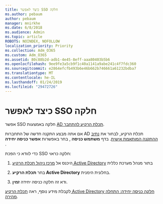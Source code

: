 ```yaml
---
title: כיצד לאפשר SSO חלקה
ms.author: pebaum
author: pebaum
manager: mnirkhe
ms.date: 6/8/2018
ms.audience: Admin
ms.topic: article
ROBOTS: NOINDEX, NOFOLLOW
localization_priority: Priority
ms.collection: Adm_O365
ms.custom: Adm_O365
ms.assetid: 80c88b2d-adb1-4e45-8eff-aaa80403b5b6
ms.openlocfilehash: 9ee9fe3a5cb9f1c40a1141a9abe241c4f7fdc360
ms.sourcegitcommit: e2864efcfb493b6e46b662b746661a61232bdba7
ms.translationtype: MT
ms.contentlocale: he-IL
ms.lasthandoff: 01/24/2019
ms.locfileid: "29472726"
---
```

# <a name="how-to-enable-seamless-sso"></a>כיצד לאפשר SSO חלקה

אפשר SSO חלקה באמצעות [AD תכלת הרקיע להתחבר](https://docs.microsoft.com/en-us/azure/active-directory/connect/active-directory-aadconnect).
  
אם אתה מבצע התקנה חדשה של התחברות AD תכלת הרקיע, לבחור את [נתיב ההתקנה המותאמת אישית](https://docs.microsoft.com/en-us/azure/active-directory/connect/active-directory-aadconnect-get-started-custom). בדף **משתמש כניסה** , בחר באפשרות **אפשר כניסה יחידה** . 
  
כדי לוודא כי הפכת SSO חלקה כראוי:
  
1. היכנס אל [מרכז ניהול תכלת הרקיע Active Directory](https://aad.portal.azure.com) בתור מנהל מערכת כללית 
    
2. בחר **תכלת הרקיע Active Directory** בחלונית הימנית. 
    
3. ודא זה חלקה כניסה יחידה **זמין**.
    
לקבלת מידע נוסף, ראה [תכלת הרקיע Active Directory חלקה כניסה יחידה: התחלה מהירה](https://docs.microsoft.com/en-us/azure/active-directory/connect/active-directory-aadconnect-sso-quick-start).
  

